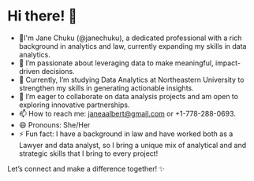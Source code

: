 # Hi there! 👋

- 👋I'm Jane Chuku (@janechuku), a dedicated professional with a rich background in analytics and law, currently expanding my skills in data analytics.
- 👀 I’m passionate about leveraging data to make meaningful, impact-driven decisions.
- 🌱 Currently, I’m studying Data Analytics at Northeastern University to strengthen my skills in generating actionable insights.
- 💞️ I’m eager to collaborate on data analysis projects and am open to exploring innovative partnerships.
- 📫 How to reach me: [janeaalbert@gmail.com](mailto:janeaalbert@gmail.com) or +1-778-288-0693.
- 😄 Pronouns: She/Her
- ⚡ Fun fact: I have a background in law and have worked both as a Lawyer and data analyst, so I bring a unique mix of analytical and  and strategic skills that I bring to every project!

Let’s connect and make a difference together! ✨


<!---
janechuku/janechuku is a ✨ special ✨ repository because its `README.md` (this file) appears on your GitHub profile.
You can click the Preview link to take a look at your changes.
--->
